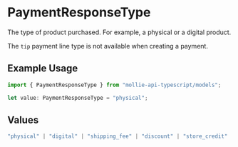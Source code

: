 # PaymentResponseType

The type of product purchased. For example, a physical or a digital product.

The `tip` payment line type is not available when creating a payment.

## Example Usage

```typescript
import { PaymentResponseType } from "mollie-api-typescript/models";

let value: PaymentResponseType = "physical";
```

## Values

```typescript
"physical" | "digital" | "shipping_fee" | "discount" | "store_credit" | "gift_card" | "surcharge" | "tip"
```